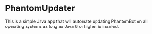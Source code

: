 # PhantomUpdater

This is a simple Java app that will automate updating PhantomBot on all operating systems as long as Java 8 or higher is insalled.
